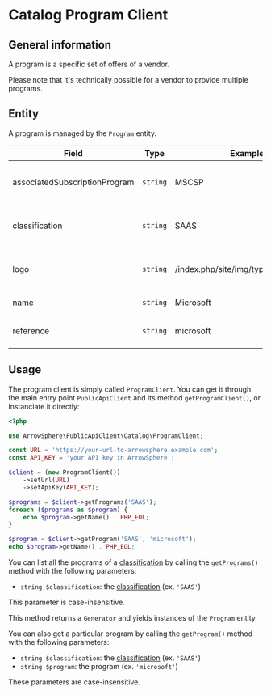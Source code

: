 # Catalog Program Client 

## General information
A program is a specific set of offers of a vendor.

Please note that it's technically possible for a vendor to provide multiple programs.

## Entity
A program is managed by the ```Program``` entity.

| Field                         | Type           | Example                               | Description                                 |
|-------------------------------|----------------|---------------------------------------|---------------------------------------------|
| associatedSubscriptionProgram | ```string```   | MSCSP                                 | The program to which this program is linked |
| classification                | ```string```   | SAAS                                  | The classification of the program           |
| logo                          | ```string```   | /index.php/site/img/type/vendor/ref/3 | An url for the image (specific to xSP)      |
| name                          | ```string```   | Microsoft                             | The name of the program                     |
| reference                     | ```string```   | microsoft                             | The identifier of the program               |

## Usage
The program client is simply called ```ProgramClient```.
You can get it through the main entry point ```PublicApiClient``` and its method ```getProgramClient()```, or instanciate it directly:
```php
<?php

use ArrowSphere\PublicApiClient\Catalog\ProgramClient;

const URL = 'https://your-url-to-arrowsphere.example.com';
const API_KEY = 'your API key in ArrowSphere';

$client = (new ProgramClient())
    ->setUrl(URL)
    ->setApiKey(API_KEY);

$programs = $client->getPrograms('SAAS');
foreach ($programs as $program) {
    echo $program->getName() . PHP_EOL;
}

$program = $client->getProgram('SAAS', 'microsoft');
echo $program->getName() . PHP_EOL;
```

You can list all the programs of a [classification](catalog-classification.md) by calling the ```getPrograms()``` method with the following parameters:
- ```string $classification```: the [classification](catalog-classification.md) (ex. ```'SAAS'```)

This parameter is case-insensitive.

This method returns a ```Generator``` and yields instances of the ```Program``` entity.

You can also get a particular program by calling the ```getProgram()``` method with the following parameters:
- ```string $classification```: the [classification](catalog-classification.md) (ex. ```'SAAS'```)
- ```string $program```: the program (ex. ```'microsoft'```)

These parameters are case-insensitive.
